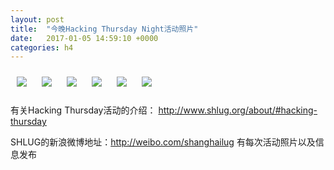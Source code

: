 ```yaml
---
layout: post
title:  "今晚Hacking Thursday Night活动照片"
date:   2017-01-05 14:59:10 +0000
categories: h4
---
```


[<img style='margin:10px;' src='/res2017/h105.h4/h105_2007_1900+08.1920p.jpg'>](/res2017/h105.h4/h105_2007_1900+08.JPG)
[<img style='margin:10px;' src='/res2017/h105.h4/h105_2007_3100+08.1920p.jpg'>](/res2017/h105.h4/h105_2007_3100+08.JPG)
[<img style='margin:10px;' src='/res2017/h105.h4/h105_2009_2900+08.1920p.jpg'>](/res2017/h105.h4/h105_2009_2900+08.JPG)
[<img style='margin:10px;' src='/res2017/h105.h4/h105_2102_5800+08.1920p.jpg'>](/res2017/h105.h4/h105_2102_5800+08.JPG)
[<img style='margin:10px;' src='/res2017/h105.h4/h105_2140_1300+08.1920p.jpg'>](/res2017/h105.h4/h105_2140_1300+08.JPG)
[<img style='margin:10px;' src='/res2017/h105.h4/h105_2150_1700+08.1920p.jpg'>](/res2017/h105.h4/h105_2150_1700+08.JPG)

有关Hacking Thursday活动的介绍：
http://www.shlug.org/about/#hacking-thursday

SHLUG的新浪微博地址：http://weibo.com/shanghailug 有每次活动照片以及信息发布


